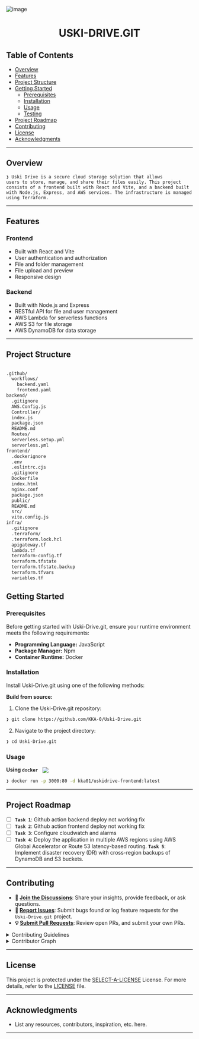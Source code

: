 ![image](https://github.com/user-attachments/assets/bfc63f02-d279-43f1-a520-4c496f69dc4c)
<p align="center"><h1 align="center">USKI-DRIVE.GIT</h1></p>

##  Table of Contents

- [ Overview](#-overview)
- [ Features](#-features)
- [ Project Structure](#-project-structure)
- [ Getting Started](#-getting-started)
  - [ Prerequisites](#-prerequisites)
  - [ Installation](#-installation)
  - [ Usage](#-usage)
  - [ Testing](#-testing)
- [ Project Roadmap](#-project-roadmap)
- [ Contributing](#-contributing)
- [ License](#-license)
- [ Acknowledgments](#-acknowledgments)

---

##  Overview

<code>❯ Uski Drive is a secure cloud storage solution that allows users to store, manage, and share their files easily. This project consists of a frontend built with React and Vite, and a backend built with Node.js, Express, and AWS services. The infrastructure is managed using Terraform. </code>

---

##  Features

### Frontend
- Built with React and Vite
- User authentication and authorization
- File and folder management
- File upload and preview
- Responsive design
### Backend
- Built with Node.js and Express
- RESTful API for file and user management
- AWS Lambda for serverless functions
- AWS S3 for file storage
- AWS DynamoDB for data storage

---

##  Project Structure

```sh

.github/
  workflows/
    backend.yaml
    frontend.yaml
backend/
  .gitignore
  AWS.Config.js
  Controller/
  index.js
  package.json
  README.md
  Routes/
  serverless.setup.yml
  serverless.yml
frontend/
  .dockerignore
  .env
  .eslintrc.cjs
  .gitignore
  Dockerfile
  index.html
  nginx.conf
  package.json
  public/
  README.md
  src/
  vite.config.js
infra/
  .gitignore
  .terraform/
  .terraform.lock.hcl
  apigateway.tf
  lambda.tf
  terraform-config.tf
  terraform.tfstate
  terraform.tfstate.backup
  terraform.tfvars
  variables.tf
```

##  Getting Started

###  Prerequisites

Before getting started with Uski-Drive.git, ensure your runtime environment meets the following requirements:

- **Programming Language:** JavaScript
- **Package Manager:** Npm
- **Container Runtime:** Docker


###  Installation

Install Uski-Drive.git using one of the following methods:

**Build from source:**

1. Clone the Uski-Drive.git repository:
```sh
❯ git clone https://github.com/KKA-0/Uski-Drive.git
```

2. Navigate to the project directory:
```sh
❯ cd Uski-Drive.git
```



###  Usage

**Using `docker`** &nbsp; [<img align="center" src="https://img.shields.io/badge/Docker-2CA5E0.svg?style={badge_style}&logo=docker&logoColor=white" />](https://www.docker.com/)

```sh
❯ docker run -p 3000:80 -d kka01/uskidrive-frontend:latest 
```

---
##  Project Roadmap
- [ ] **`Task 1`**: Github action backend deploy not working fix
- [ ] **`Task 2`**: Github action frontend deploy not working fix
- [ ] **`Task 3`**: Configure cloudwatch and alarms
- [ ] **`Task 4`**: Deploy the application in multiple AWS regions using AWS Global Accelerator or Route 53
latency-based routing.
**`Task 5`**: Implement disaster recovery (DR) with cross-region backups of DynamoDB and S3 buckets.
---


##  Contributing

- **💬 [Join the Discussions](https://github.com/KKA-0/Uski-Drive.git/discussions)**: Share your insights, provide feedback, or ask questions.
- **🐛 [Report Issues](https://github.com/KKA-0/Uski-Drive.git/issues)**: Submit bugs found or log feature requests for the `Uski-Drive.git` project.
- **💡 [Submit Pull Requests](https://github.com/KKA-0/Uski-Drive.git/blob/main/CONTRIBUTING.md)**: Review open PRs, and submit your own PRs.

<details closed>
<summary>Contributing Guidelines</summary>

1. **Fork the Repository**: Start by forking the project repository to your github account.
2. **Clone Locally**: Clone the forked repository to your local machine using a git client.
   ```sh
   git clone https://github.com/KKA-0/Uski-Drive.git
   ```
3. **Create a New Branch**: Always work on a new branch, giving it a descriptive name.
   ```sh
   git checkout -b new-feature-x
   ```
4. **Make Your Changes**: Develop and test your changes locally.
5. **Commit Your Changes**: Commit with a clear message describing your updates.
   ```sh
   git commit -m 'Implemented new feature x.'
   ```
6. **Push to github**: Push the changes to your forked repository.
   ```sh
   git push origin new-feature-x
   ```
7. **Submit a Pull Request**: Create a PR against the original project repository. Clearly describe the changes and their motivations.
8. **Review**: Once your PR is reviewed and approved, it will be merged into the main branch. Congratulations on your contribution!
</details>

<details closed>
<summary>Contributor Graph</summary>
<br>
<p align="left">
   <a href="https://github.com{/KKA-0/Uski-Drive.git/}graphs/contributors">
      <img src="https://contrib.rocks/image?repo=KKA-0/Uski-Drive.git">
   </a>
</p>
</details>

---

##  License

This project is protected under the [SELECT-A-LICENSE](https://choosealicense.com/licenses) License. For more details, refer to the [LICENSE](https://choosealicense.com/licenses/) file.

---

##  Acknowledgments

- List any resources, contributors, inspiration, etc. here.

---
